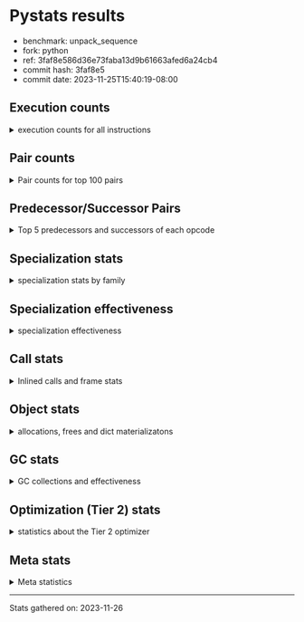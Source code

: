 
# Pystats results

- benchmark: unpack_sequence
- fork: python
- ref: 3faf8e586d36e73faba13d9b61663afed6a24cb4
- commit hash: 3faf8e5
- commit date: 2023-11-25T15:40:19-08:00

## Execution counts

<details>
<summary> execution counts for all instructions </summary>

|Name | Count | Self | Cumulative | Miss ratio | 
|---|---:|---:|---:|---:|
| STORE_FAST_STORE_FAST | 1,279,628,400 | 71.4% | 71.4% |  |
| LOAD_FAST | 255,271,600 | 14.2% | 85.7% |  |
| UNPACK_SEQUENCE_LIST | 130,680,000 | 7.3% | 93.0% | 0.9% |
| UNPACK_SEQUENCE_TUPLE | 124,964,000 | 7.0% | 99.9% | 1.3% |
| EXTENDED_ARG | 656,000 | 0.0% | 100.0% |  |
| ENTER_EXECUTOR | 655,040 | 0.0% | 100.0% |  |
| UNPACK_SEQUENCE | 16,000 | 0.0% | 100.0% |  |
| STORE_FAST | 1,120 | 0.0% | 100.0% |  |
| CALL | 860 | 0.0% | 100.0% |  |
| FOR_ITER_RANGE | 620 | 0.0% | 100.0% |  |
| LOAD_GLOBAL_MODULE | 580 | 0.0% | 100.0% |  |
| PUSH_NULL | 560 | 0.0% | 100.0% |  |
| RETURN_VALUE | 480 | 0.0% | 100.0% |  |
| LOAD_GLOBAL | 480 | 0.0% | 100.0% |  |
| LOAD_GLOBAL_BUILTIN | 380 | 0.0% | 100.0% |  |
| RESUME_CHECK | 380 | 0.0% | 100.0% |  |
| JUMP_BACKWARD | 340 | 0.0% | 100.0% |  |
| LOAD_ATTR_MODULE | 340 | 0.0% | 100.0% |  |
| CALL_BUILTIN_CLASS | 320 | 0.0% | 100.0% |  |
| LOAD_DEREF | 240 | 0.0% | 100.0% |  |
| LOAD_FAST_LOAD_FAST | 240 | 0.0% | 100.0% |  |
| CALL_PY_EXACT_ARGS | 240 | 0.0% | 100.0% |  |
| GET_ITER | 160 | 0.0% | 100.0% |  |
| CALL_FUNCTION_EX | 160 | 0.0% | 100.0% |  |
| LOAD_CONST | 160 | 0.0% | 100.0% |  |
| BINARY_OP_SUBTRACT_FLOAT | 140 | 0.0% | 100.0% |  |
| LOAD_ATTR | 120 | 0.0% | 100.0% |  |
| RESUME | 100 | 0.0% | 100.0% |  |
| NOP | 80 | 0.0% | 100.0% |  |
| POP_TOP | 80 | 0.0% | 100.0% |  |
| BINARY_OP | 80 | 0.0% | 100.0% |  |
| BUILD_LIST | 80 | 0.0% | 100.0% |  |
| CALL_INTRINSIC_1 | 80 | 0.0% | 100.0% |  |
| COPY_FREE_VARS | 80 | 0.0% | 100.0% |  |
| LIST_EXTEND | 80 | 0.0% | 100.0% |  |
| BINARY_OP_ADD_FLOAT | 60 | 0.0% | 100.0% |  |
| CALL_TUPLE_1 | 60 | 0.0% | 100.0% |  |
| FOR_ITER | 40 | 0.0% | 100.0% |  |


</details>

## Pair counts

<details>
<summary> Pair counts for top 100 pairs </summary>

|Pair | Count | Self | Cumulative | 
|---|---:|---:|---:|
| STORE_FAST_STORE_FAST STORE_FAST_STORE_FAST | 1,023,702,720 | 57.1% | 57.1% |
| STORE_FAST_STORE_FAST LOAD_FAST | 255,270,320 | 14.2% | 71.4% |
| UNPACK_SEQUENCE_LIST STORE_FAST_STORE_FAST | 130,657,200 | 7.3% | 78.7% |
| LOAD_FAST UNPACK_SEQUENCE_LIST | 130,322,640 | 7.3% | 85.9% |
| UNPACK_SEQUENCE_TUPLE STORE_FAST_STORE_FAST | 124,933,200 | 7.0% | 92.9% |
| LOAD_FAST UNPACK_SEQUENCE_TUPLE | 124,932,160 | 7.0% | 99.9% |
| STORE_FAST_STORE_FAST EXTENDED_ARG | 655,360 | 0.0% | 99.9% |
| EXTENDED_ARG ENTER_EXECUTOR | 655,020 | 0.0% | 100.0% |
| ENTER_EXECUTOR STORE_FAST_STORE_FAST | 327,280 | 0.0% | 100.0% |
| ENTER_EXECUTOR UNPACK_SEQUENCE_LIST | 326,560 | 0.0% | 100.0% |
| UNPACK_SEQUENCE_TUPLE UNPACK_SEQUENCE_LIST | 30,800 | 0.0% | 100.0% |
| UNPACK_SEQUENCE_LIST UNPACK_SEQUENCE_TUPLE | 22,800 | 0.0% | 100.0% |
| LOAD_FAST UNPACK_SEQUENCE | 16,000 | 0.0% | 100.0% |
| UNPACK_SEQUENCE STORE_FAST_STORE_FAST | 8,000 | 0.0% | 100.0% |
| UNPACK_SEQUENCE UNPACK_SEQUENCE_TUPLE | 8,000 | 0.0% | 100.0% |
| ENTER_EXECUTOR UNPACK_SEQUENCE_TUPLE | 1,040 | 0.0% | 100.0% |
| STORE_FAST LOAD_FAST | 640 | 0.0% | 100.0% |
| EXTENDED_ARG FOR_ITER_RANGE | 600 | 0.0% | 100.0% |
| FOR_ITER_RANGE STORE_FAST | 460 | 0.0% | 100.0% |
| PUSH_NULL CALL | 400 | 0.0% | 100.0% |
| EXTENDED_ARG JUMP_BACKWARD | 340 | 0.0% | 100.0% |
| LOAD_ATTR_MODULE PUSH_NULL | 340 | 0.0% | 100.0% |
| JUMP_BACKWARD EXTENDED_ARG | 320 | 0.0% | 100.0% |
| LOAD_GLOBAL_MODULE LOAD_ATTR_MODULE | 280 | 0.0% | 100.0% |
| RETURN_VALUE RETURN_VALUE | 240 | 0.0% | 100.0% |
| STORE_FAST LOAD_GLOBAL_MODULE | 240 | 0.0% | 100.0% |
| CALL_PY_EXACT_ARGS RESUME_CHECK | 240 | 0.0% | 100.0% |
| CALL STORE_FAST | 220 | 0.0% | 100.0% |
| CALL_BUILTIN_CLASS STORE_FAST | 200 | 0.0% | 100.0% |
| RESUME_CHECK LOAD_GLOBAL_BUILTIN | 200 | 0.0% | 100.0% |
| GET_ITER EXTENDED_ARG | 160 | 0.0% | 100.0% |
| PUSH_NULL LOAD_FAST | 160 | 0.0% | 100.0% |
| RETURN_VALUE STORE_FAST | 160 | 0.0% | 100.0% |
| CALL LOAD_FAST | 160 | 0.0% | 100.0% |
| ENTER_EXECUTOR EXTENDED_ARG | 160 | 0.0% | 100.0% |
| LOAD_DEREF PUSH_NULL | 160 | 0.0% | 100.0% |
| LOAD_FAST GET_ITER | 160 | 0.0% | 100.0% |
| STORE_FAST LOAD_GLOBAL | 160 | 0.0% | 100.0% |
| CALL CALL | 140 | 0.0% | 100.0% |
| LOAD_GLOBAL LOAD_GLOBAL_MODULE | 140 | 0.0% | 100.0% |
| BINARY_OP_SUBTRACT_FLOAT RETURN_VALUE | 140 | 0.0% | 100.0% |
| LOAD_GLOBAL_BUILTIN LOAD_FAST | 140 | 0.0% | 100.0% |
| LOAD_FAST CALL | 120 | 0.0% | 100.0% |
| LOAD_FAST BINARY_OP_SUBTRACT_FLOAT | 120 | 0.0% | 100.0% |
| LOAD_FAST CALL_BUILTIN_CLASS | 120 | 0.0% | 100.0% |
| FOR_ITER_RANGE LOAD_GLOBAL_MODULE | 120 | 0.0% | 100.0% |
| LOAD_GLOBAL_BUILTIN LOAD_CONST | 120 | 0.0% | 100.0% |
| LOAD_GLOBAL_MODULE LOAD_FAST | 120 | 0.0% | 100.0% |
| LOAD_GLOBAL_MODULE LOAD_FAST_LOAD_FAST | 120 | 0.0% | 100.0% |
| LOAD_GLOBAL LOAD_GLOBAL_BUILTIN | 100 | 0.0% | 100.0% |
| NOP LOAD_DEREF | 80 | 0.0% | 100.0% |
| POP_TOP NOP | 80 | 0.0% | 100.0% |
| BUILD_LIST LOAD_DEREF | 80 | 0.0% | 100.0% |
| CALL POP_TOP | 80 | 0.0% | 100.0% |
| CALL CALL_BUILTIN_CLASS | 80 | 0.0% | 100.0% |
| CALL CALL_PY_EXACT_ARGS | 80 | 0.0% | 100.0% |
| CALL_FUNCTION_EX COPY_FREE_VARS | 80 | 0.0% | 100.0% |
| CALL_INTRINSIC_1 CALL_FUNCTION_EX | 80 | 0.0% | 100.0% |
| LIST_EXTEND CALL_INTRINSIC_1 | 80 | 0.0% | 100.0% |
| LOAD_CONST CALL | 80 | 0.0% | 100.0% |
| LOAD_CONST CALL_BUILTIN_CLASS | 80 | 0.0% | 100.0% |
| LOAD_DEREF LIST_EXTEND | 80 | 0.0% | 100.0% |
| LOAD_FAST BUILD_LIST | 80 | 0.0% | 100.0% |
| LOAD_FAST CALL_FUNCTION_EX | 80 | 0.0% | 100.0% |
| LOAD_FAST CALL_PY_EXACT_ARGS | 80 | 0.0% | 100.0% |
| LOAD_FAST_LOAD_FAST CALL | 80 | 0.0% | 100.0% |
| LOAD_FAST_LOAD_FAST CALL_PY_EXACT_ARGS | 80 | 0.0% | 100.0% |
| STORE_FAST LOAD_FAST_LOAD_FAST | 80 | 0.0% | 100.0% |
| RESUME LOAD_GLOBAL | 80 | 0.0% | 100.0% |
| LOAD_GLOBAL_BUILTIN LOAD_GLOBAL_BUILTIN | 80 | 0.0% | 100.0% |
| RESUME_CHECK LOAD_GLOBAL | 80 | 0.0% | 100.0% |
| CALL RESUME | 60 | 0.0% | 100.0% |
| CALL_FUNCTION_EX RESUME_CHECK | 60 | 0.0% | 100.0% |
| COPY_FREE_VARS RESUME_CHECK | 60 | 0.0% | 100.0% |
| LOAD_ATTR PUSH_NULL | 60 | 0.0% | 100.0% |
| LOAD_ATTR LOAD_ATTR_MODULE | 60 | 0.0% | 100.0% |
| LOAD_GLOBAL LOAD_ATTR | 60 | 0.0% | 100.0% |
| LOAD_GLOBAL LOAD_FAST | 60 | 0.0% | 100.0% |
| BINARY_OP_ADD_FLOAT RETURN_VALUE | 60 | 0.0% | 100.0% |
| CALL_TUPLE_1 STORE_FAST | 60 | 0.0% | 100.0% |
| LOAD_GLOBAL_MODULE LOAD_ATTR | 60 | 0.0% | 100.0% |
| RESUME_CHECK LOAD_DEREF | 60 | 0.0% | 100.0% |
| RETURN_VALUE LOAD_GLOBAL | 40 | 0.0% | 100.0% |
| RETURN_VALUE LOAD_GLOBAL_MODULE | 40 | 0.0% | 100.0% |
| BINARY_OP RETURN_VALUE | 40 | 0.0% | 100.0% |
| EXTENDED_ARG FOR_ITER | 40 | 0.0% | 100.0% |
| LOAD_FAST BINARY_OP | 40 | 0.0% | 100.0% |
| LOAD_FAST_LOAD_FAST BINARY_OP | 40 | 0.0% | 100.0% |
| LOAD_FAST_LOAD_FAST BINARY_OP_ADD_FLOAT | 40 | 0.0% | 100.0% |
| LOAD_GLOBAL LOAD_CONST | 40 | 0.0% | 100.0% |
| LOAD_GLOBAL LOAD_FAST_LOAD_FAST | 40 | 0.0% | 100.0% |
| LOAD_GLOBAL LOAD_GLOBAL | 40 | 0.0% | 100.0% |
| CALL_BUILTIN_CLASS CALL | 40 | 0.0% | 100.0% |
| CALL_BUILTIN_CLASS CALL_BUILTIN_CLASS | 40 | 0.0% | 100.0% |
| CALL_BUILTIN_CLASS CALL_TUPLE_1 | 40 | 0.0% | 100.0% |
| FOR_ITER_RANGE LOAD_GLOBAL | 40 | 0.0% | 100.0% |
| LOAD_GLOBAL_BUILTIN LOAD_GLOBAL | 40 | 0.0% | 100.0% |
| RESUME_CHECK LOAD_GLOBAL_MODULE | 40 | 0.0% | 100.0% |
| BINARY_OP BINARY_OP_ADD_FLOAT | 20 | 0.0% | 100.0% |
| BINARY_OP BINARY_OP_SUBTRACT_FLOAT | 20 | 0.0% | 100.0% |


</details>

## Predecessor/Successor Pairs

<details>
<summary> Top 5 predecessors and successors of each opcode </summary>

### GET_ITER

<details>
<summary> Successors and predecessors for GET_ITER </summary>

|Predecessors | Count | Percentage | 
|---|---:|---:|
| LOAD_FAST | 160 | 100.0% |

|Successors | Count | Percentage | 
|---|---:|---:|
| EXTENDED_ARG | 160 | 100.0% |


</details>

### NOP

<details>
<summary> Successors and predecessors for NOP </summary>

|Predecessors | Count | Percentage | 
|---|---:|---:|
| POP_TOP | 80 | 100.0% |

|Successors | Count | Percentage | 
|---|---:|---:|
| LOAD_DEREF | 80 | 100.0% |


</details>

### POP_TOP

<details>
<summary> Successors and predecessors for POP_TOP </summary>

|Predecessors | Count | Percentage | 
|---|---:|---:|
| CALL | 80 | 100.0% |

|Successors | Count | Percentage | 
|---|---:|---:|
| NOP | 80 | 100.0% |


</details>

### PUSH_NULL

<details>
<summary> Successors and predecessors for PUSH_NULL </summary>

|Predecessors | Count | Percentage | 
|---|---:|---:|
| LOAD_ATTR_MODULE | 340 | 60.7% |
| LOAD_DEREF | 160 | 28.6% |
| LOAD_ATTR | 60 | 10.7% |

|Successors | Count | Percentage | 
|---|---:|---:|
| CALL | 400 | 71.4% |
| LOAD_FAST | 160 | 28.6% |


</details>

### RETURN_VALUE

<details>
<summary> Successors and predecessors for RETURN_VALUE </summary>

|Predecessors | Count | Percentage | 
|---|---:|---:|
| RETURN_VALUE | 240 | 50.0% |
| BINARY_OP_SUBTRACT_FLOAT | 140 | 29.2% |
| BINARY_OP_ADD_FLOAT | 60 | 12.5% |
| BINARY_OP | 40 | 8.3% |

|Successors | Count | Percentage | 
|---|---:|---:|
| RETURN_VALUE | 240 | 50.0% |
| STORE_FAST | 160 | 33.3% |
| LOAD_GLOBAL | 40 | 8.3% |
| LOAD_GLOBAL_MODULE | 40 | 8.3% |


</details>

### BINARY_OP

<details>
<summary> Successors and predecessors for BINARY_OP </summary>

|Predecessors | Count | Percentage | 
|---|---:|---:|
| LOAD_FAST | 40 | 50.0% |
| LOAD_FAST_LOAD_FAST | 40 | 50.0% |

|Successors | Count | Percentage | 
|---|---:|---:|
| RETURN_VALUE | 40 | 50.0% |
| BINARY_OP_ADD_FLOAT | 20 | 25.0% |
| BINARY_OP_SUBTRACT_FLOAT | 20 | 25.0% |


</details>

### BUILD_LIST

<details>
<summary> Successors and predecessors for BUILD_LIST </summary>

|Predecessors | Count | Percentage | 
|---|---:|---:|
| LOAD_FAST | 80 | 100.0% |

|Successors | Count | Percentage | 
|---|---:|---:|
| LOAD_DEREF | 80 | 100.0% |


</details>

### CALL

<details>
<summary> Successors and predecessors for CALL </summary>

|Predecessors | Count | Percentage | 
|---|---:|---:|
| PUSH_NULL | 400 | 46.5% |
| CALL | 140 | 16.3% |
| LOAD_FAST | 120 | 14.0% |
| LOAD_CONST | 80 | 9.3% |
| LOAD_FAST_LOAD_FAST | 80 | 9.3% |

|Successors | Count | Percentage | 
|---|---:|---:|
| STORE_FAST | 220 | 25.6% |
| LOAD_FAST | 160 | 18.6% |
| CALL | 140 | 16.3% |
| POP_TOP | 80 | 9.3% |
| CALL_BUILTIN_CLASS | 80 | 9.3% |


</details>

### CALL_FUNCTION_EX

<details>
<summary> Successors and predecessors for CALL_FUNCTION_EX </summary>

|Predecessors | Count | Percentage | 
|---|---:|---:|
| CALL_INTRINSIC_1 | 80 | 50.0% |
| LOAD_FAST | 80 | 50.0% |

|Successors | Count | Percentage | 
|---|---:|---:|
| COPY_FREE_VARS | 80 | 50.0% |
| RESUME_CHECK | 60 | 37.5% |
| RESUME | 20 | 12.5% |


</details>

### CALL_INTRINSIC_1

<details>
<summary> Successors and predecessors for CALL_INTRINSIC_1 </summary>

|Predecessors | Count | Percentage | 
|---|---:|---:|
| LIST_EXTEND | 80 | 100.0% |

|Successors | Count | Percentage | 
|---|---:|---:|
| CALL_FUNCTION_EX | 80 | 100.0% |


</details>

### COPY_FREE_VARS

<details>
<summary> Successors and predecessors for COPY_FREE_VARS </summary>

|Predecessors | Count | Percentage | 
|---|---:|---:|
| CALL_FUNCTION_EX | 80 | 100.0% |

|Successors | Count | Percentage | 
|---|---:|---:|
| RESUME_CHECK | 60 | 75.0% |
| RESUME | 20 | 25.0% |


</details>

### ENTER_EXECUTOR

<details>
<summary> Successors and predecessors for ENTER_EXECUTOR </summary>

|Predecessors | Count | Percentage | 
|---|---:|---:|
| EXTENDED_ARG | 655,020 | 100.0% |
| JUMP_BACKWARD | 20 | 0.0% |

|Successors | Count | Percentage | 
|---|---:|---:|
| STORE_FAST_STORE_FAST | 327,280 | 50.0% |
| UNPACK_SEQUENCE_LIST | 326,560 | 49.9% |
| UNPACK_SEQUENCE_TUPLE | 1,040 | 0.2% |
| EXTENDED_ARG | 160 | 0.0% |


</details>

### EXTENDED_ARG

<details>
<summary> Successors and predecessors for EXTENDED_ARG </summary>

|Predecessors | Count | Percentage | 
|---|---:|---:|
| STORE_FAST_STORE_FAST | 655,360 | 99.9% |
| JUMP_BACKWARD | 320 | 0.0% |
| GET_ITER | 160 | 0.0% |
| ENTER_EXECUTOR | 160 | 0.0% |

|Successors | Count | Percentage | 
|---|---:|---:|
| ENTER_EXECUTOR | 655,020 | 99.9% |
| FOR_ITER_RANGE | 600 | 0.1% |
| JUMP_BACKWARD | 340 | 0.1% |
| FOR_ITER | 40 | 0.0% |


</details>

### FOR_ITER

<details>
<summary> Successors and predecessors for FOR_ITER </summary>

|Predecessors | Count | Percentage | 
|---|---:|---:|
| EXTENDED_ARG | 40 | 100.0% |

|Successors | Count | Percentage | 
|---|---:|---:|
| STORE_FAST | 20 | 50.0% |
| FOR_ITER_RANGE | 20 | 50.0% |


</details>

### JUMP_BACKWARD

<details>
<summary> Successors and predecessors for JUMP_BACKWARD </summary>

|Predecessors | Count | Percentage | 
|---|---:|---:|
| EXTENDED_ARG | 340 | 100.0% |

|Successors | Count | Percentage | 
|---|---:|---:|
| EXTENDED_ARG | 320 | 94.1% |
| ENTER_EXECUTOR | 20 | 5.9% |


</details>

### LIST_EXTEND

<details>
<summary> Successors and predecessors for LIST_EXTEND </summary>

|Predecessors | Count | Percentage | 
|---|---:|---:|
| LOAD_DEREF | 80 | 100.0% |

|Successors | Count | Percentage | 
|---|---:|---:|
| CALL_INTRINSIC_1 | 80 | 100.0% |


</details>

### LOAD_ATTR

<details>
<summary> Successors and predecessors for LOAD_ATTR </summary>

|Predecessors | Count | Percentage | 
|---|---:|---:|
| LOAD_GLOBAL | 60 | 50.0% |
| LOAD_GLOBAL_MODULE | 60 | 50.0% |

|Successors | Count | Percentage | 
|---|---:|---:|
| PUSH_NULL | 60 | 50.0% |
| LOAD_ATTR_MODULE | 60 | 50.0% |


</details>

### LOAD_CONST

<details>
<summary> Successors and predecessors for LOAD_CONST </summary>

|Predecessors | Count | Percentage | 
|---|---:|---:|
| LOAD_GLOBAL_BUILTIN | 120 | 75.0% |
| LOAD_GLOBAL | 40 | 25.0% |

|Successors | Count | Percentage | 
|---|---:|---:|
| CALL | 80 | 50.0% |
| CALL_BUILTIN_CLASS | 80 | 50.0% |


</details>

### LOAD_DEREF

<details>
<summary> Successors and predecessors for LOAD_DEREF </summary>

|Predecessors | Count | Percentage | 
|---|---:|---:|
| NOP | 80 | 33.3% |
| BUILD_LIST | 80 | 33.3% |
| RESUME_CHECK | 60 | 25.0% |
| RESUME | 20 | 8.3% |

|Successors | Count | Percentage | 
|---|---:|---:|
| PUSH_NULL | 160 | 66.7% |
| LIST_EXTEND | 80 | 33.3% |


</details>

### LOAD_FAST

<details>
<summary> Successors and predecessors for LOAD_FAST </summary>

|Predecessors | Count | Percentage | 
|---|---:|---:|
| STORE_FAST_STORE_FAST | 255,270,320 | 100.0% |
| STORE_FAST | 640 | 0.0% |
| PUSH_NULL | 160 | 0.0% |
| CALL | 160 | 0.0% |
| LOAD_GLOBAL_BUILTIN | 140 | 0.0% |

|Successors | Count | Percentage | 
|---|---:|---:|
| UNPACK_SEQUENCE_LIST | 130,322,640 | 51.1% |
| UNPACK_SEQUENCE_TUPLE | 124,932,160 | 48.9% |
| UNPACK_SEQUENCE | 16,000 | 0.0% |
| GET_ITER | 160 | 0.0% |
| CALL | 120 | 0.0% |


</details>

### LOAD_FAST_LOAD_FAST

<details>
<summary> Successors and predecessors for LOAD_FAST_LOAD_FAST </summary>

|Predecessors | Count | Percentage | 
|---|---:|---:|
| LOAD_GLOBAL_MODULE | 120 | 50.0% |
| STORE_FAST | 80 | 33.3% |
| LOAD_GLOBAL | 40 | 16.7% |

|Successors | Count | Percentage | 
|---|---:|---:|
| CALL | 80 | 33.3% |
| CALL_PY_EXACT_ARGS | 80 | 33.3% |
| BINARY_OP | 40 | 16.7% |
| BINARY_OP_ADD_FLOAT | 40 | 16.7% |


</details>

### LOAD_GLOBAL

<details>
<summary> Successors and predecessors for LOAD_GLOBAL </summary>

|Predecessors | Count | Percentage | 
|---|---:|---:|
| STORE_FAST | 160 | 33.3% |
| RESUME | 80 | 16.7% |
| RESUME_CHECK | 80 | 16.7% |
| RETURN_VALUE | 40 | 8.3% |
| LOAD_GLOBAL | 40 | 8.3% |

|Successors | Count | Percentage | 
|---|---:|---:|
| LOAD_GLOBAL_MODULE | 140 | 29.2% |
| LOAD_GLOBAL_BUILTIN | 100 | 20.8% |
| LOAD_ATTR | 60 | 12.5% |
| LOAD_FAST | 60 | 12.5% |
| LOAD_CONST | 40 | 8.3% |


</details>

### STORE_FAST

<details>
<summary> Successors and predecessors for STORE_FAST </summary>

|Predecessors | Count | Percentage | 
|---|---:|---:|
| FOR_ITER_RANGE | 460 | 41.1% |
| CALL | 220 | 19.6% |
| CALL_BUILTIN_CLASS | 200 | 17.9% |
| RETURN_VALUE | 160 | 14.3% |
| CALL_TUPLE_1 | 60 | 5.4% |

|Successors | Count | Percentage | 
|---|---:|---:|
| LOAD_FAST | 640 | 57.1% |
| LOAD_GLOBAL_MODULE | 240 | 21.4% |
| LOAD_GLOBAL | 160 | 14.3% |
| LOAD_FAST_LOAD_FAST | 80 | 7.1% |


</details>

### STORE_FAST_STORE_FAST

<details>
<summary> Successors and predecessors for STORE_FAST_STORE_FAST </summary>

|Predecessors | Count | Percentage | 
|---|---:|---:|
| STORE_FAST_STORE_FAST | 1,023,702,720 | 80.0% |
| UNPACK_SEQUENCE_LIST | 130,657,200 | 10.2% |
| UNPACK_SEQUENCE_TUPLE | 124,933,200 | 9.8% |
| ENTER_EXECUTOR | 327,280 | 0.0% |
| UNPACK_SEQUENCE | 8,000 | 0.0% |

|Successors | Count | Percentage | 
|---|---:|---:|
| STORE_FAST_STORE_FAST | 1,023,702,720 | 80.0% |
| LOAD_FAST | 255,270,320 | 19.9% |
| EXTENDED_ARG | 655,360 | 0.1% |


</details>

### UNPACK_SEQUENCE

<details>
<summary> Successors and predecessors for UNPACK_SEQUENCE </summary>

|Predecessors | Count | Percentage | 
|---|---:|---:|
| LOAD_FAST | 16,000 | 100.0% |

|Successors | Count | Percentage | 
|---|---:|---:|
| STORE_FAST_STORE_FAST | 8,000 | 50.0% |
| UNPACK_SEQUENCE_TUPLE | 8,000 | 50.0% |


</details>

### RESUME

<details>
<summary> Successors and predecessors for RESUME </summary>

|Predecessors | Count | Percentage | 
|---|---:|---:|
| CALL | 60 | 60.0% |
| CALL_FUNCTION_EX | 20 | 20.0% |
| COPY_FREE_VARS | 20 | 20.0% |

|Successors | Count | Percentage | 
|---|---:|---:|
| LOAD_GLOBAL | 80 | 80.0% |
| LOAD_DEREF | 20 | 20.0% |


</details>

### BINARY_OP_ADD_FLOAT

<details>
<summary> Successors and predecessors for BINARY_OP_ADD_FLOAT </summary>

|Predecessors | Count | Percentage | 
|---|---:|---:|
| LOAD_FAST_LOAD_FAST | 40 | 66.7% |
| BINARY_OP | 20 | 33.3% |

|Successors | Count | Percentage | 
|---|---:|---:|
| RETURN_VALUE | 60 | 100.0% |


</details>

### BINARY_OP_SUBTRACT_FLOAT

<details>
<summary> Successors and predecessors for BINARY_OP_SUBTRACT_FLOAT </summary>

|Predecessors | Count | Percentage | 
|---|---:|---:|
| LOAD_FAST | 120 | 85.7% |
| BINARY_OP | 20 | 14.3% |

|Successors | Count | Percentage | 
|---|---:|---:|
| RETURN_VALUE | 140 | 100.0% |


</details>

### CALL_BUILTIN_CLASS

<details>
<summary> Successors and predecessors for CALL_BUILTIN_CLASS </summary>

|Predecessors | Count | Percentage | 
|---|---:|---:|
| LOAD_FAST | 120 | 37.5% |
| CALL | 80 | 25.0% |
| LOAD_CONST | 80 | 25.0% |
| CALL_BUILTIN_CLASS | 40 | 12.5% |

|Successors | Count | Percentage | 
|---|---:|---:|
| STORE_FAST | 200 | 62.5% |
| CALL | 40 | 12.5% |
| CALL_BUILTIN_CLASS | 40 | 12.5% |
| CALL_TUPLE_1 | 40 | 12.5% |


</details>

### CALL_PY_EXACT_ARGS

<details>
<summary> Successors and predecessors for CALL_PY_EXACT_ARGS </summary>

|Predecessors | Count | Percentage | 
|---|---:|---:|
| CALL | 80 | 33.3% |
| LOAD_FAST | 80 | 33.3% |
| LOAD_FAST_LOAD_FAST | 80 | 33.3% |

|Successors | Count | Percentage | 
|---|---:|---:|
| RESUME_CHECK | 240 | 100.0% |


</details>

### CALL_TUPLE_1

<details>
<summary> Successors and predecessors for CALL_TUPLE_1 </summary>

|Predecessors | Count | Percentage | 
|---|---:|---:|
| CALL_BUILTIN_CLASS | 40 | 66.7% |
| CALL | 20 | 33.3% |

|Successors | Count | Percentage | 
|---|---:|---:|
| STORE_FAST | 60 | 100.0% |


</details>

### FOR_ITER_RANGE

<details>
<summary> Successors and predecessors for FOR_ITER_RANGE </summary>

|Predecessors | Count | Percentage | 
|---|---:|---:|
| EXTENDED_ARG | 600 | 96.8% |
| FOR_ITER | 20 | 3.2% |

|Successors | Count | Percentage | 
|---|---:|---:|
| STORE_FAST | 460 | 74.2% |
| LOAD_GLOBAL_MODULE | 120 | 19.4% |
| LOAD_GLOBAL | 40 | 6.5% |


</details>

### LOAD_ATTR_MODULE

<details>
<summary> Successors and predecessors for LOAD_ATTR_MODULE </summary>

|Predecessors | Count | Percentage | 
|---|---:|---:|
| LOAD_GLOBAL_MODULE | 280 | 82.4% |
| LOAD_ATTR | 60 | 17.6% |

|Successors | Count | Percentage | 
|---|---:|---:|
| PUSH_NULL | 340 | 100.0% |


</details>

### LOAD_GLOBAL_BUILTIN

<details>
<summary> Successors and predecessors for LOAD_GLOBAL_BUILTIN </summary>

|Predecessors | Count | Percentage | 
|---|---:|---:|
| RESUME_CHECK | 200 | 52.6% |
| LOAD_GLOBAL | 100 | 26.3% |
| LOAD_GLOBAL_BUILTIN | 80 | 21.1% |

|Successors | Count | Percentage | 
|---|---:|---:|
| LOAD_FAST | 140 | 36.8% |
| LOAD_CONST | 120 | 31.6% |
| LOAD_GLOBAL_BUILTIN | 80 | 21.1% |
| LOAD_GLOBAL | 40 | 10.5% |


</details>

### LOAD_GLOBAL_MODULE

<details>
<summary> Successors and predecessors for LOAD_GLOBAL_MODULE </summary>

|Predecessors | Count | Percentage | 
|---|---:|---:|
| STORE_FAST | 240 | 41.4% |
| LOAD_GLOBAL | 140 | 24.1% |
| FOR_ITER_RANGE | 120 | 20.7% |
| RETURN_VALUE | 40 | 6.9% |
| RESUME_CHECK | 40 | 6.9% |

|Successors | Count | Percentage | 
|---|---:|---:|
| LOAD_ATTR_MODULE | 280 | 48.3% |
| LOAD_FAST | 120 | 20.7% |
| LOAD_FAST_LOAD_FAST | 120 | 20.7% |
| LOAD_ATTR | 60 | 10.3% |


</details>

### RESUME_CHECK

<details>
<summary> Successors and predecessors for RESUME_CHECK </summary>

|Predecessors | Count | Percentage | 
|---|---:|---:|
| CALL_PY_EXACT_ARGS | 240 | 63.2% |
| CALL_FUNCTION_EX | 60 | 15.8% |
| COPY_FREE_VARS | 60 | 15.8% |
| CALL | 20 | 5.3% |

|Successors | Count | Percentage | 
|---|---:|---:|
| LOAD_GLOBAL_BUILTIN | 200 | 52.6% |
| LOAD_GLOBAL | 80 | 21.1% |
| LOAD_DEREF | 60 | 15.8% |
| LOAD_GLOBAL_MODULE | 40 | 10.5% |


</details>

### UNPACK_SEQUENCE_LIST

<details>
<summary> Successors and predecessors for UNPACK_SEQUENCE_LIST </summary>

|Predecessors | Count | Percentage | 
|---|---:|---:|
| LOAD_FAST | 130,322,640 | 99.7% |
| ENTER_EXECUTOR | 326,560 | 0.2% |
| UNPACK_SEQUENCE_TUPLE | 30,800 | 0.0% |

|Successors | Count | Percentage | 
|---|---:|---:|
| STORE_FAST_STORE_FAST | 130,657,200 | 100.0% |
| UNPACK_SEQUENCE_TUPLE | 22,800 | 0.0% |


</details>

### UNPACK_SEQUENCE_TUPLE

<details>
<summary> Successors and predecessors for UNPACK_SEQUENCE_TUPLE </summary>

|Predecessors | Count | Percentage | 
|---|---:|---:|
| LOAD_FAST | 124,932,160 | 100.0% |
| UNPACK_SEQUENCE_LIST | 22,800 | 0.0% |
| UNPACK_SEQUENCE | 8,000 | 0.0% |
| ENTER_EXECUTOR | 1,040 | 0.0% |

|Successors | Count | Percentage | 
|---|---:|---:|
| STORE_FAST_STORE_FAST | 124,933,200 | 100.0% |
| UNPACK_SEQUENCE_LIST | 30,800 | 0.0% |


</details>


</details>

## Specialization stats

<details>
<summary> specialization stats by family </summary>

### BINARY_OP

<details>
<summary> specialization stats for BINARY_OP family </summary>

|Kind | Count | Ratio | 
|---|---:|---:|
|     deferred | 40 | 14.3% |
|          hit | 200 | 71.4% |

| | Count | Ratio | 
|---|---:|---:|
| Success | 40 | 100.0% |
| Failure | 0 | 0.0% |


</details>

### CALL

<details>
<summary> specialization stats for CALL family </summary>

|Kind | Count | Ratio | 
|---|---:|---:|
|     deferred | 580 | 39.2% |
|          hit | 620 | 41.9% |

| | Count | Ratio | 
|---|---:|---:|
| Success | 180 | 64.3% |
| Failure | 100 | 35.7% |

|Failure kind | Count | Ratio | 
|---|---:|---:|
| cfunc noargs | 100 | 100.0% |


</details>

### FOR_ITER

<details>
<summary> specialization stats for FOR_ITER family </summary>

|Kind | Count | Ratio | 
|---|---:|---:|
|     deferred | 20 | 3.0% |
|          hit | 620 | 93.9% |

| | Count | Ratio | 
|---|---:|---:|
| Success | 20 | 100.0% |
| Failure | 0 | 0.0% |


</details>

### LOAD_ATTR

<details>
<summary> specialization stats for LOAD_ATTR family </summary>

|Kind | Count | Ratio | 
|---|---:|---:|
|     deferred | 60 | 13.0% |
|          hit | 340 | 73.9% |

| | Count | Ratio | 
|---|---:|---:|
| Success | 60 | 100.0% |
| Failure | 0 | 0.0% |


</details>

### LOAD_GLOBAL

<details>
<summary> specialization stats for LOAD_GLOBAL family </summary>

|Kind | Count | Ratio | 
|---|---:|---:|
|     deferred | 240 | 16.7% |
|          hit | 960 | 66.7% |

| | Count | Ratio | 
|---|---:|---:|
| Success | 240 | 100.0% |
| Failure | 0 | 0.0% |


</details>

### UNPACK_SEQUENCE

<details>
<summary> specialization stats for UNPACK_SEQUENCE family </summary>

|Kind | Count | Ratio | 
|---|---:|---:|
|     deferred | 368,934,881,474,190,986,720 | 144,306,845,605,175.2% |
|          hit | 252,802,000 | 98.9% |
|         miss | 2,842,000 | 1.1% |

| | Count | Ratio | 
|---|---:|---:|
| Success | 61,600 | 100.0% |
| Failure | 0 | 0.0% |


</details>


</details>

## Specialization effectiveness

<details>
<summary> specialization effectiveness </summary>

|Instructions | Count | Ratio | 
|---|---:|---:|
| Basic | 1,536,215,080 | 85.7% |
| Not specialized | 17,580 | 0.0% |
| Specialized hits | 252,805,120 | 14.1% |
| Specialized misses | 2,842,000 | 0.2% |

### Deferred by instruction

<details>
<summary> deferred by instruction </summary>

|Name | Count | Ratio | 
|---|---:|---:|
| UNPACK_SEQUENCE | 368,934,881,474,190,986,720 | 100.0% |
| CALL | 580 | 0.0% |
| LOAD_GLOBAL | 240 | 0.0% |
| LOAD_ATTR | 60 | 0.0% |
| BINARY_OP | 40 | 0.0% |
| FOR_ITER | 20 | 0.0% |
| BINARY_SLICE | 0 | 0.0% |
| STORE_SLICE | 0 | 0.0% |
| BINARY_OP_INPLACE_ADD_UNICODE | 0 | 0.0% |
| BINARY_SUBSCR | 0 | 0.0% |


</details>

### Misses by instruction

<details>
<summary> misses by instruction </summary>

|Name | Count | Ratio | 
|---|---:|---:|
| UNPACK_SEQUENCE_TUPLE | 1,632,400 | 57.4% |
| UNPACK_SEQUENCE_LIST | 1,209,600 | 42.6% |
| GET_ITER | 0 | 0.0% |
| NOP | 0 | 0.0% |
| POP_TOP | 0 | 0.0% |
| PUSH_NULL | 0 | 0.0% |
| RETURN_VALUE | 0 | 0.0% |
| BUILD_LIST | 0 | 0.0% |
| CALL_FUNCTION_EX | 0 | 0.0% |
| CALL_INTRINSIC_1 | 0 | 0.0% |


</details>


</details>

## Call stats

<details>
<summary> Inlined calls and frame stats </summary>

| | Count | Ratio | 
|---|---:|---:|
| Calls to PyEval_EvalDefault | 0 | 0.0% |
| Calls to Python functions inlined | 480 | 100.0% |
| Calls via PyEval_EvalFrame (total) | 0 | 0.0% |
| Calls via PyEval_EvalFrame (vector) | 0 | 0.0% |
| Calls via PyEval_EvalFrame (generator) | 0 | 0.0% |
| Calls via PyEval_EvalFrame (legacy) | 0 | 0.0% |
| Calls via PyEval_EvalFrame (function vectorcall) | 0 | 0.0% |
| Calls via PyEval_EvalFrame (build class) | 0 | 0.0% |
| Calls via PyEval_EvalFrame (slot) | 0 | 0.0% |
| Calls via PyEval_EvalFrame (function ex) | 160 | 33.3% |
| Calls via PyEval_EvalFrame (api) | 0 | 0.0% |
| Calls via PyEval_EvalFrame (method) | 0 | 0.0% |
| Frame objects created | 0 | 0.0% |
| Frames pushed | 240 | 50.0% |


</details>

## Object stats

<details>
<summary> allocations, frees and dict materializatons </summary>

| | Count | Ratio | 
|---|---:|---:|
| Allocations from freelist | 600 | 0.0% |
| Frees to freelist | 660 |  |
| Allocations | 3,411,760 | 100.0% |
| Allocations to 512 bytes | 3,411,740 | 100.0% |
| Allocations to 4 kbytes | 20 | 0.0% |
| Allocations over 4 kbytes | 0 | 0.0% |
| Frees | 3,411,600 |  |
| New values | 0 |  |
| Interpreter increfs | 262,802,420 | 98.9% |
| Interpreter decrefs | 266,214,180 | 99.0% |
| Increfs | 2,796,780 | 1.1% |
| Decrefs | 2,797,120 | 1.0% |
| Materialize dict (on request) | 0 |  |
| Materialize dict (new key) | 0 |  |
| Materialize dict (too big) | 0 |  |
| Materialize dict (str subclass) | 0 |  |
| Dematerialize dict | 0 |  |
| Method cache hits | 40 |  |
| Method cache misses | 20 |  |
| Method cache collisions | 20 |  |
| Method cache dunder hits | 0 |  |
| Method cache dunder misses | 0 |  |


</details>

## GC stats

<details>
<summary> GC collections and effectiveness </summary>

|Generation | Collections | Objects collected | Object visits | 
|---:|---:|---:|---:|
| 0 | 0 | 0 | 0 |
| 1 | 0 | 0 | 0 |
| 2 | 0 | 0 | 0 |


</details>

## Optimization (Tier 2) stats

<details>
<summary> statistics about the Tier 2 optimizer </summary>

| | Count | Ratio | 
|---|---:|---:|
| Optimization attempts | 20 |  |
| Traces created | 20 | 100.0% |
| Trace stack overflow | 0 | 0.0% |
| Trace stack underflow | 0 | 0.0% |
| Trace too long | 20 | 100.0% |
| Trace too short | 0 | 0.0% |
| Inner loop found | 0 | 0.0% |
| Recursive call | 0 | 0.0% |
| Traces executed | 655,040 |  |
| Uops executed | 80,186,640 | 122.41 |

### Trace length histogram

<details>
<summary> trace length histogram </summary>

|Range | Count | Ratio | 
|---|---:|---:|
| <= 1 | 0 | 0.0% |
| <= 2 | 0 | 0.0% |
| <= 4 | 0 | 0.0% |
| <= 8 | 0 | 0.0% |
| <= 16 | 0 | 0.0% |
| <= 32 | 0 | 0.0% |
| <= 64 | 0 | 0.0% |
| <= 128 | 0 | 0.0% |
| <= 256 | 0 | 0.0% |
| <= 512 | 20 | 100.0% |


</details>

### Optimized trace length histogram

<details>
<summary> optimized trace length histogram </summary>

|Range | Count | Ratio | 
|---|---:|---:|
| <= 1 | 0 | 0.0% |
| <= 2 | 0 | 0.0% |
| <= 4 | 0 | 0.0% |
| <= 8 | 0 | 0.0% |
| <= 16 | 0 | 0.0% |
| <= 32 | 0 | 0.0% |
| <= 64 | 0 | 0.0% |
| <= 128 | 0 | 0.0% |
| <= 256 | 20 | 100.0% |


</details>

### Trace run length histogram

<details>
<summary> trace run length histogram </summary>

|Range | Count | Ratio | 
|---|---:|---:|
| <= 1 | 0 | 0.0% |
| <= 2 | 0 | 0.0% |
| <= 4 | 160 | 0.0% |
| <= 8 | 327,600 | 50.0% |
| <= 16 | 0 | 0.0% |
| <= 32 | 0 | 0.0% |
| <= 64 | 0 | 0.0% |
| <= 128 | 0 | 0.0% |
| <= 256 | 327,280 | 50.0% |


</details>

### Uop execution stats

<details>
<summary> uop execution stats </summary>

|Name | Count | Self | Cumulative | Miss ratio | 
|---|---:|---:|---:|---:|
| STORE_FAST | 62,838,080 | 78.4% | 78.4% |  |
| UNPACK_SEQUENCE_TUPLE | 6,873,200 | 8.6% | 86.9% | 4.8% |
| LOAD_FAST | 6,873,200 | 8.6% | 95.5% |  |
| _GUARD_NOT_EXHAUSTED_RANGE | 655,040 | 0.8% | 96.3% | 0.0% |
| _SET_IP | 655,040 | 0.8% | 97.1% |  |
| _ITER_CHECK_RANGE | 655,040 | 0.8% | 98.0% |  |
| _ITER_NEXT_RANGE | 654,880 | 0.8% | 98.8% |  |
| _CHECK_VALIDITY | 654,880 | 0.8% | 99.6% |  |
| _EXIT_TRACE | 327,280 | 0.4% | 100.0% |  |


</details>

### Unsupported opcodes

<details>
<summary> unsupported opcodes </summary>


</details>


</details>

## Meta stats

<details>
<summary> Meta statistics </summary>

| | Count | 
|---|---:|
| Number of data files | 20 |


</details>

---
Stats gathered on: 2023-11-26

